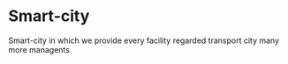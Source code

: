 # Smart-city
Smart-city in which we provide every facility regarded transport city many more managents
